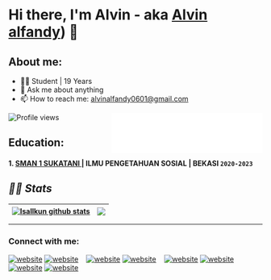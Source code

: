 # Hi there, I'm Alvin  - aka [Alvin alfandy]([https://www.instagram.com/alvinalfandyy/)) 👋

## About me:
- 👨‍💻 Student | 19 Years
- 💬 Ask me about anything
- 📫 How to reach me: alvinalfandy0601@gmail.com

<img align="right" alt="Coding" width="300" src="readmebox.svg">


![Profile views](https://komarev.com/ghpvc/?username=alvinalfandy&color=brightgreen)

## Education:

#### 1. [SMAN 1 SUKATANI ]() | ILMU PENGETAHUAN SOSIAL | BEKASI `2020-2023`
   



## *🧑‍💻 Stats*

| <a href="https://github.com/anuraghazra/github-readme-stats"><img align="center" src="https://github-readme-stats.vercel.app/api?username=alvinalfandy&show_icons=true&include_all_commits=true&theme=radical&hide_border=true" alt="Isallkun github stats" /></a> | <a href=""><img align="center" src="https://github-readme-stats.vercel.app/api/top-langs/?username=alvinalfandy&layout=compact&theme=radical&hide_border=true" /></a> |
| ------------- | ------------- |

---
### Connect with me:

[![website](./img/youtube-light.svg)](https://www.youtube.com/@Alvinviclates#gh-light-mode-only)
[![website](./img/youtube-dark.svg)](https://www.youtube.com/@Alvinviclates#gh-dark-mode-only)
&nbsp;&nbsp;
[![website](./img/twitter-light.svg)](https://twitter.com/alfandy_alvin#gh-light-mode-only)
[![website](./img/twitter-dark.svg)](https://twitter.com/alfandy_alvin#gh-dark-mode-only)
&nbsp;&nbsp;
[![website](./img/linkedin-light.svg)](https://www.linkedin.com/in/alvin-alfandy-69893b1a8/#gh-light-mode-only)
[![website](./img/linkedin-dark.svg)](https://www.linkedin.com/in/alvin-alfandy-69893b1a8/#gh-dark-mode-only)
&nbsp;&nbsp;
[![website](./img/instagram-light.svg)](https://instagram.com/alvinalfandyy#gh-light-mode-only)
[![website](./img/instagram-dark.svg)](https://instagram.com/alvinalfandyy#gh-dark-mode-only)




[webdev]: https://github.com/alvinalfandy/alvinalfandy

